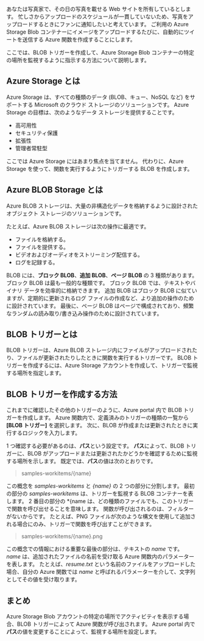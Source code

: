 あなたは写真家で、その日の写真を載せる Web サイトを所有しているとします。 忙しさからアップロードのスケジュールが一貫していないため、写真をアップロードするときにファンに通知したいと考えています。 ご利用の Azure Storage Blob コンテナーにイメージをアップロードするたびに、自動的にツイートを送信する Azure 関数を作成することにします。

ここでは、BLOB トリガーを作成して、Azure Storage Blob コンテナーの特定の場所を監視するように指示する方法について説明します。

## <a name="what-is-azure-storage"></a>Azure Storage とは

Azure Storage は、すべての種類のデータ (BLOB、キュー、NoSQL など) をサポートする Microsoft のクラウド ストレージのソリューションです。 Azure Storage の目標は、次のようなデータ ストレージを提供することです。

- 高可用性
- セキュリティ保護
- 拡張性
- 管理者常駐型

ここでは Azure Storage にはあまり焦点を当てません。 代わりに、Azure Storage を使って、関数を実行するようにトリガーする BLOB を作成します。

## <a name="what-is-azure-blob-storage"></a>Azure BLOB Storage とは

Azure BLOB ストレージは、大量の非構造化データを格納するように設計されたオブジェクト ストレージのソリューションです。 

たとえば、Azure BLOB ストレージは次の操作に最適です。

- ファイルを格納する。
- ファイルを提供する。
- ビデオおよびオーディオをストリーミング配信する。
- ログを記録する。

BLOB には、**ブロック BLOB**、**追加 BLOB**、**ページ BLOB** の 3 種類があります。 ブロック BLOB は最も一般的な種類です。 ブロック BLOB では、テキストやバイナリ データを効率的に格納できます。 追加 BLOB はブロック BLOB に似ていますが、定期的に更新されるログ ファイルの作成など、より追加の操作のために設計されています。 最後に、ページ BLOB はページで構成されており、頻繁なランダムの読み取り/書き込み操作のために設計されています。

## <a name="what-is-a-blob-trigger"></a>BLOB トリガーとは

BLOB トリガーは、Azure BLOB ストレージ内にファイルがアップロードされたり、ファイルが更新されたりしたときに関数を実行するトリガーです。 BLOB トリガーを作成するには、Azure Storage アカウントを作成して、トリガーで監視する場所を指定します。

## <a name="how-to-create-a-blob-trigger"></a>BLOB トリガーを作成する方法

これまでに確認したその他のトリガーのように、Azure portal 内で BLOB トリガーを作成します。 Azure 関数内で、定義済みのトリガーの種類の一覧から **[BLOB トリガー]** を選択します。 次に、BLOB が作成または更新されたときに実行するロジックを入力します。

1 つ確認する必要があるのは、**パス**という設定です。 **パス**によって、BLOB トリガーに、BLOB がアップロードまたは更新されたかどうかを確認するために監視する場所を示します。 既定では、**パス**の値は次のとおりです。 

> samples-workitems/{name}

この概念を *samples-workitems* と *{name}* の 2 つの部分に分割します。 最初の部分の *samples-workitems* は、トリガーを監視する BLOB コンテナーを表します。 2 番目の部分の *{name は、どの種類のファイルでも、このトリガーで関数を呼び出せることを意味します。 関数が呼び出されるのは、フィルターがないからです。 たとえば、PNG ファイルが次のような構文を使用して追加される場合にのみ、トリガーで関数を呼び出すことができます。

> samples-workitems/{name}.png

この概念での情報における重要な最後の部分は、テキストの *name* です。 *name* は、追加されたファイルの名前を受け取る Azure 関数内のパラメーターを表します。 たとえば、*resume.txt* という名前のファイルをアップロードした場合、自分の Azure 関数では *name* と呼ばれるパラメーターを介して、文字列としてその値を受け取ります。

## <a name="summary"></a>まとめ

Azure Storage Blob アカウントの特定の場所でアクティビティを表示する場合、BLOB トリガーによって Azure 関数が呼び出されます。 Azure portal 内で**パス**の値を変更することによって、監視する場所を設定します。
